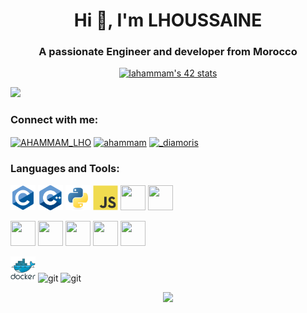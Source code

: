 <h1 align="center">Hi 👋, I'm LHOUSSAINE</h1>
<h3 align="center">A passionate Engineer and developer from Morocco</h3>

<p align = "center">
    <a href="https://github.com/oakoudad/badge42">
        <img src="https://badge.mediaplus.ma/darkblue/lahammam" alt="lahammam's 42 stats" />
    </a>
</p>


![](https://komarev.com/ghpvc/?username=ahammamlho)




<h3 align="left">Connect with me:</h3>
<p align="left" >
<a href="https://twitter.com/AHAMMAM_LHO" target="blank"><img align="center" src="https://raw.githubusercontent.com/rahuldkjain/github-profile-readme-generator/master/src/images/icons/Social/twitter.svg" alt="AHAMMAM_LHO" height="30" width="40" /></a> <a href="https://www.linkedin.com/in/diamoris/" target="blank"><img align="center" src="https://raw.githubusercontent.com/rahuldkjain/github-profile-readme-generator/master/src/images/icons/Social/linked-in-alt.svg" alt="ahammam" height="30" width="40" /></a> <a href="https://www.instagram.com/_diamoris/" target="blank"><img align="center" src="https://raw.githubusercontent.com/rahuldkjain/github-profile-readme-generator/master/src/images/icons/Social/instagram.svg" alt="_diamoris" height="30" width="40" /></a>
</p>

<h3 align="left">Languages and Tools:</h3>
<p align="left">

<p>
<img src="https://raw.githubusercontent.com/devicons/devicon/master/icons/c/c-original.svg" width="40" height="40"/> 
<img src="https://raw.githubusercontent.com/devicons/devicon/master/icons/cplusplus/cplusplus-original.svg" width="40" height="40"/> 
<img src="https://raw.githubusercontent.com/devicons/devicon/master/icons/python/python-original.svg" width="40" height="40"/> </a>
<img src="https://raw.githubusercontent.com/devicons/devicon/master/icons/javascript/javascript-original.svg" width="40" height="40"/> 
<img src="https://upload.wikimedia.org/wikipedia/commons/thumb/4/4c/Typescript_logo_2020.svg/2048px-Typescript_logo_2020.svg.png" width="40" height="40"/> 
 <img src="https://www.vectorlogo.zone/logos/dartlang/dartlang-icon.svg"  width="40" height="40"/> 
</p>

<p> 
<img src="https://nestjs.com/logo-small.ede75a6b.svg" width="40" height="40"/> 
<img src="https://styles.redditmedia.com/t5_2su6s/styles/communityIcon_4g1uo0kd87c61.png" width="40" height="40"/> 
<img src="https://nodejs.org/static/images/logo.svg" width="40" height="40"/> 
<img src="https://miro.medium.com/v2/resize:fit:747/1*BiykqQAGRoKDFzfKYL8_xA.jpeg" width="40" height="40"/> 
<img src="https://www.vectorlogo.zone/logos/flutterio/flutterio-icon.svg"   width="40" height="40"/>  
</p>


<p>
<img src="https://raw.githubusercontent.com/devicons/devicon/master/icons/docker/docker-original-wordmark.svg"  width="40" height="40"/> 
<img src="https://prismalens.vercel.app/header/logo-dark.svg" alt="git" width="40" height="40"/>  
<img src="https://www.postgresql.org/media/img/about/press/elephant.png" alt="git" width="40" height="40"/>  

</p>


</p>

<p align = "center">
    <img src="https://github-readme-stats.vercel.app/api/top-langs?username=ahammamlho&show_icons=true&locale=en&layout=compact" />
</p>

